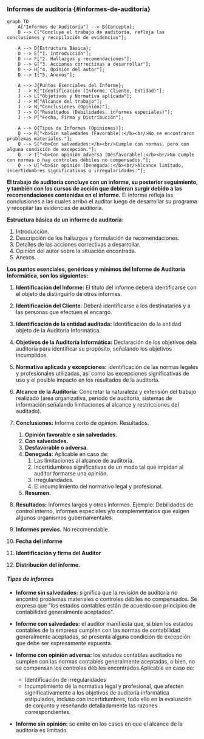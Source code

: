 ### Informes de auditoría {#informes-de-auditoría}

```mermaid
graph TD
    A["Informes de Auditoría"] --> B{Concepto};
    B --> C["Concluye el trabajo de auditoría, refleja las conclusiones y recopilación de evidencias"];
    
    A --> D{Estructura Básica};
    D --> E["1. Introducción"];
    D --> F["2. Hallazgos y recomendaciones"];
    D --> G["3. Acciones correctivas a desarrollar"];
    D --> H["4. Opinión del autor"];
    D --> I["5. Anexos"];

    A --> J{Puntos Esenciales del Informe};
    J --> K["Identificación (Informe, Cliente, Entidad)"];
    J --> L["Objetivos y Normativa aplicada"];
    J --> M["Alcance del trabajo"];
    J --> N["Conclusiones (Opinión)"];
    J --> O["Resultados (Debilidades, informes especiales)"];
    J --> P["Fecha, Firma y Distribución"];

    A --> Q{Tipos de Informes (Opiniones)};
    Q --> R["<b>Sin salvedades (Favorable):</b><br/>No se encontraron problemas materiales."];
    Q --> S["<b>Con salvedades:</b><br/>Cumple con normas, pero con alguna condición de excepción."];
    Q --> T["<b>Con opinión adversa (Desfavorable):</b><br/>No cumple con normas o hay controles débiles no compensados."];
    Q --> U["<b>Sin opinión (Denegada):</b><br/>Alcance limitado, incertidumbres significativas o irregularidades."];
```

**El trabajo de auditoría concluye con un informe, su posterior seguimiento, y también con los cursos de acción que debieran surgir debido a las recomendaciones contenidas en el informe.** El informe refleja las conclusiones a las cuales arribó el auditor luego de desarrollar su programa y recopilar las evidencias de auditoría.

**Estructura básica de un informe de auditoría**:

1.  Introducción.
2.  Descripción de los hallazgos y formulación de recomendaciones.
3.  Detalles de las acciones correctivas a desarrollar.
4.  Opinión del autor sobre la situación encontrada.
5.  Anexos.

**Los puntos esenciales, genéricos y mínimos del Informe de Auditoría Informática, son los siguientes:**

1.  **Identificación del Informe:** El título del informe deberá identificarse con el objeto de distinguirlo de otros informes.
2.  **Identificación del Cliente**: Deberá identificarse a los destinatarios y a las personas que efectúen el encargo.
3.  **Identificación de la entidad auditada:** Identificación de la entidad objeto de la Auditoría Informática.
4.  **Objetivos de la Auditoría Informática:** Declaración de los objetivos dela auditoría para identificar su propósito, señalando los objetivos incumplidos.
5.  **Normativa aplicada y excepciones:** identificación de las normas legales y profesionales utilizadas, así como las excepciones significativas de uso y el posible impacto en los resultados de la auditoría.
6.  **Alcance de la Auditoría:** Concretar la naturaleza y extensión del trabajo realizado (área organizativa, período de auditoría, sistemas de información señalando limitaciones al alcance y restricciones del auditado).
7.  **Conclusiones:** Informe corto de opinión. Resultados.
    1.  **Opinión favorable o sin salvedades.**
    2.  **Con salvedades.**
    3.  **Desfavorable o adversa.**
    4.  **Denegada:** Aplicable en caso de:
        1.  Las limitaciones al alcance de auditoría.
        2.  Incertidumbres significativas de un modo tal que impidan al auditor formarse una opinión.
        3.  Irregularidades.
        4.  El incumplimiento del normativo legal y profesional.
    5.  **Resumen.**

8.  **Resultados:** Informes largos y otros informes. Ejemplo: Debilidades de control interno, informes especiales y/o complementarios que exigen algunos organismos gubernamentales.
9.  **Informes previos.** No recomendable.
10. **Fecha del informe**
11. **Identificación y firma del Auditor**
12. **Distribución del informe.**

#### ***Tipos de informes***

-   **Informe sin salvedades:** significa que la revisión de auditoría no encontró problemas materiales o controles débiles no compensados. Se expresa que "los estados contables están de acuerdo con principios de contabilidad generalmente aceptados".

-   **Informe con salvedades:** el auditor manifiesta que, si bien los estados contables de la empresa cumplen con las normas de contabilidad generalmente aceptadas, se presenta alguna condición de excepción que debe ser expresamente expuesta.

-   **Informe con opinión adversa:** los estados contables auditados no cumplen con las normas contables generalmente aceptadas, o bien, no se compensan los controles débiles encontrados.Aplicable en caso de:
    -   Identificación de irregularidades
    -   Incumplimiento de la normativa legal y profesional, que afecten significativamente a los objetivos de auditoría informática estipulados, incluso con incertidumbres, todo ello en la evaluación de conjunto y reseñando detalladamente las razones correspondientes.

-   **Informe sin opinión:** se emite en los casos en que el alcance de la auditoría es limitado. 